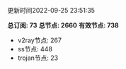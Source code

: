 更新时间2022-09-25 23:51:35

**总订阅: 73**
**总节点: 2660**
**有效节点: 738**
- v2ray节点: 267
- ss节点: 448
- trojan节点: 23
